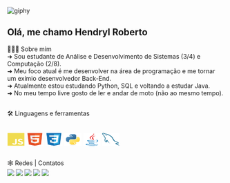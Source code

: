 ![giphy](https://github.com/HendrylXamann/Logica/assets/75086675/e9cfae66-c434-4d0e-9474-5cdbf4fa849b)
## Olá, me chamo Hendryl Roberto
👩🏻‍💻 Sobre mim <br>
➜ Sou estudante de Análise e Desenvolvimento de Sistemas (3/4) e Computação (2/8).<br>
➜ Meu foco atual é me desenvolver na área de programação e me tornar um exímio desenvolvedor Back-End.<br>
➜ Atualmente estou estudando Python, SQL e voltando a estudar Java.<br>
➜ No meu tempo livre gosto de ler e andar de moto (não ao mesmo tempo).<br>
 ##

🛠 Linguagens e ferramentas
<div style="display: inline_block"><br>
  <img align="center" alt="hendryl-Js" height="30" width="40" src="https://raw.githubusercontent.com/devicons/devicon/master/icons/javascript/javascript-plain.svg">
  <img align="center" alt="hendryl-HTML" height="30" width="40" src="https://raw.githubusercontent.com/devicons/devicon/master/icons/html5/html5-original.svg">
  <img align="center" alt="hendryl-CSS" height="30" width="40" src="https://raw.githubusercontent.com/devicons/devicon/master/icons/css3/css3-original.svg">
  <img align="center" alt="hendryl-Python" height="30" width="40" src="https://raw.githubusercontent.com/devicons/devicon/master/icons/python/python-original.svg">
  <img align="center" alt="hendryl-java" height="30" width="40" src="https://raw.githubusercontent.com/devicons/devicon/master/icons/java/java-original.svg">
 <img align="center" alt="hendryl-SQL" height="30" width="40" src="https://raw.githubusercontent.com/devicons/devicon/master/icons/mysql/mysql-original.svg">
</div>
  
  ##
 
<div> 
🕸 Redes | Contatos <br>
   <a href="https://www.linkedin.com/in/rafaella-ballerini-45875016a" target="_blank"><img src="https://img.shields.io/badge/-LinkedIn-%230077B5?style=for-the-badge&logo=linkedin&logoColor=white" target="_blank"></a> 
  <a href = "mailto:estudos123h@gmail.com"><img src="https://img.shields.io/badge/-Gmail-%23333?style=for-the-badge&logo=gmail&logoColor=white" target="_blank"></a>
  <a href="https://instagram.com/hendrylrob" target="_blank"><img src="https://img.shields.io/badge/-Instagram-%23E4405F?style=for-the-badge&logo=instagram&logoColor=white" target="_blank"></a>
 	<a href="https://twitter.com/hendrylr_hotei" target="_blank"><img src="https://img.shields.io/badge/Twitter-1DA1F2?style=for-the-badge&logo=twitter&logoColor=white" target="_blank"></a>
  <a href="https://wa.me/5561991140860" target="_blank"><img src="https://img.shields.io/badge/WhatsApp-25D366?style=for-the-badge&logo=whatsapp&logoColor=white" target="_blank"></a>
 
  
</div>
